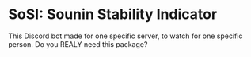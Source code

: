 # SoSI: Sounin Stability Indicator
This Discord bot made for one specific server, to watch for one specific person. Do you REALY need this package?
